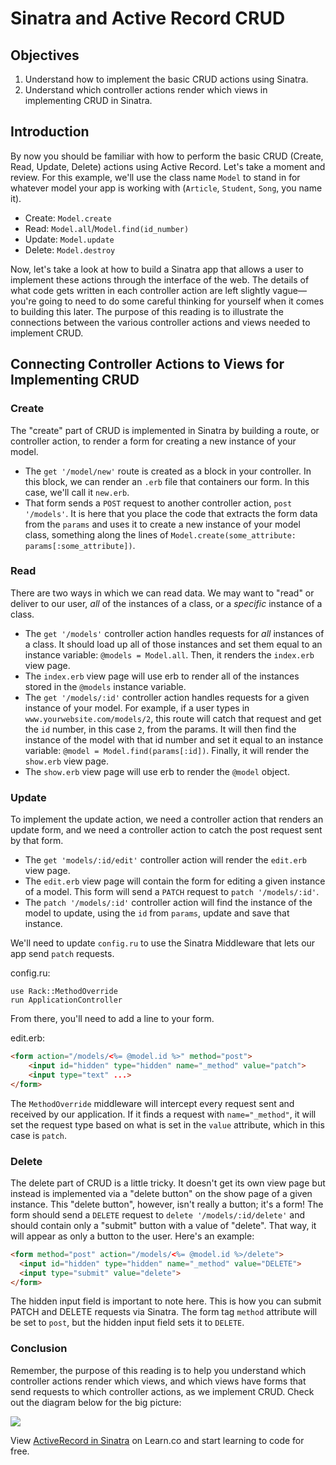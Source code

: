 # Sinatra and Active Record CRUD

## Objectives

1. Understand how to implement the basic CRUD actions using Sinatra.
2. Understand which controller actions render which views in implementing CRUD in Sinatra.

## Introduction

By now you should be familiar with how to perform the basic CRUD (Create, Read, Update, Delete) actions using Active Record. Let's take a moment and review. For this example, we'll use the class name `Model` to stand in for whatever model your app is working with (`Article`, `Student`, `Song`, you name it).

* Create: `Model.create`
* Read: `Model.all`/`Model.find(id_number)`
* Update: `Model.update`
* Delete: `Model.destroy`

Now, let's take a look at how to build a Sinatra app that allows a user to implement these actions through the interface of the web. The details of what code gets written in each controller action are left slightly vague––you're going to need to do some careful thinking for yourself when it comes to building this later. The purpose of this reading is to illustrate the connections between the various controller actions and views needed to implement CRUD.

## Connecting Controller Actions to Views for Implementing CRUD

### Create

The "create" part of CRUD is implemented in Sinatra by building a route, or controller action, to render a form for creating a new instance of your model.

* The `get '/model/new'` route is created as a block in your controller.  In this block, we can render an `.erb` file that containers our form.  In this case, we'll call it `new.erb`.
* That form sends a `POST` request to another controller action, `post '/models'`. It is here that you place the code that extracts the form data from the `params` and uses it to create a new instance of your model class, something along the lines of  `Model.create(some_attribute: params[:some_attribute])`.

### Read

There are two ways in which we can read data. We may want to "read" or deliver to our user, *all* of the instances of a class, or a *specific* instance of a class.

* The `get '/models'` controller action handles requests for *all* instances of a class. It should load up all of those instances and set them equal to an instance variable: `@models = Model.all`. Then, it renders the `index.erb` view page.
* The `index.erb` view page will use erb to render all of the instances stored in the `@models` instance variable.
* The `get '/models/:id'` controller action handles requests for a given instance of your model. For example, if a user types in `www.yourwebsite.com/models/2`, this route will catch that request and get the `id` number, in this case `2`, from the params. It will then find the instance of the model with that id number and set it equal to an instance variable: `@model = Model.find(params[:id])`. Finally, it will render the `show.erb` view page.
* The `show.erb` view page will use erb to render the `@model` object.

### Update

To implement the update action, we need a controller action that renders an update form, and we need a controller action to catch the post request sent by that form.

* The `get 'models/:id/edit'` controller action will render the `edit.erb` view page.
* The `edit.erb` view page will contain the form for editing a given instance of a model. This form will send a `PATCH` request to `patch '/models/:id'`.
* The `patch '/models/:id'` controller action will find the instance of the model to update, using the `id` from `params`, update and save that instance.

We'll need to update `config.ru` to use the Sinatra Middleware that lets our app send `patch` requests.

config.ru:
```
use Rack::MethodOverride
run ApplicationController
```

From there, you'll need to add a line to your form.

edit.erb:
```html
<form action="/models/<%= @model.id %>" method="post">
    <input id="hidden" type="hidden" name="_method" value="patch">
    <input type="text" ...>
</form>
```
The `MethodOverride` middleware will intercept every request sent and received by our application. If it finds a request with `name="_method"`, it will set the request type based on what is set in the `value` attribute, which in this case is `patch`.

### Delete

The delete part of CRUD is a little tricky. It doesn't get its own view page but instead is implemented via a "delete button" on the show page of a given instance. This "delete button", however, isn't really a button; it's a form! The form should send a `DELETE` request to `delete '/models/:id/delete'` and should contain only a "submit" button with a value of "delete". That way, it will appear as only a button to the user. Here's an example:

```html
<form method="post" action="/models/<%= @model.id %>/delete">
  <input id="hidden" type="hidden" name="_method" value="DELETE">
  <input type="submit" value="delete">
</form>
```

The hidden input field is important to note here. This is how you can submit PATCH and DELETE requests via Sinatra. The form tag `method` attribute will be set to `post`, but the hidden input field sets it to `DELETE`.

### Conclusion

Remember, the purpose of this reading is to help you understand which controller actions render which views, and which views have forms that send requests to which controller actions, as we implement CRUD. Check out the diagram below for the big picture:

![](https://i.imgur.com/4o3Qtrv.png)

<p data-visibility='hidden'>View <a href='https://learn.co/lessons/sinatra-activerecord-reading'>ActiveRecord in Sinatra</a> on Learn.co and start learning to code for free.</p>
